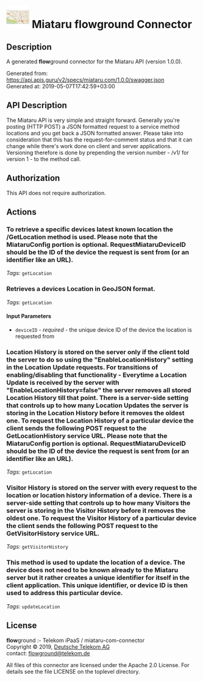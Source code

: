 # ![LOGO](logo.png) Miataru **flow**ground Connector

## Description

A generated **flow**ground connector for the Miataru API (version 1.0.0).

Generated from: https://api.apis.guru/v2/specs/miataru.com/1.0.0/swagger.json<br/>
Generated at: 2019-05-07T17:42:59+03:00

## API Description

The Miataru API is very simple and straight forward. Generally you're posting (HTTP POST) a JSON formatted request to a service method locations and you get back a JSON formatted answer. Please take into consideration that this has the request-for-comment status and that it can change while there's work done on client and server applications. Versioning therefore is done by prepending the version number - /v1/ for version 1 - to the method call.

## Authorization

This API does not require authorization.

## Actions

### To retrieve a specific devices latest known location the /GetLocation method is used. Please note that the MiataruConfig portion is optional. RequestMiataruDeviceID should be the ID of the device the request is sent from (or an identifier like an URL).

*Tags:* `getLocation`

### Retrieves a devices Location in GeoJSON format.

*Tags:* `getLocation`

#### Input Parameters
* `deviceID` - _required_ - the unique device ID of the device the location is requested from

### Location History is stored on the server only if the client told the server to do so using the "EnableLocationHistory" setting in the Location Update requests. For transitions of enabling/disabling that functionality - Everytime a Location Update is received by the server with "EnableLocationHistory=false" the server removes all stored Location History till that point. There is a server-side setting that controls up to how many Location Updates the server is storing in the Location History before it removes the oldest one. To request the Location History of a particular device the client sends the following POST request to the GetLocationHistory service URL. Please note that the MiataruConfig portion is optional. RequestMiataruDeviceID should be the ID of the device the request is sent from (or an identifier like an URL).

*Tags:* `getLocation`

### Visitor History is stored on the server with every request to the location or location history information of a device. There is a server-side setting that controls up to how many Visitors the server is storing in the Visitor History before it removes the oldest one. To request the Visitor History of a particular device the client sends the following POST request to the GetVisitorHistory service URL.

*Tags:* `getVisitorHistory`

### This method is used to update the location of a device. The device does not need to be known already to the Miataru server but it rather creates a unique identifier for itself in the client application. This unique identifier, or device ID is then used to address this particular device.

*Tags:* `updateLocation`

## License

**flow**ground :- Telekom iPaaS / miataru-com-connector<br/>
Copyright © 2019, [Deutsche Telekom AG](https://www.telekom.de)<br/>
contact: flowground@telekom.de

All files of this connector are licensed under the Apache 2.0 License. For details
see the file LICENSE on the toplevel directory.
